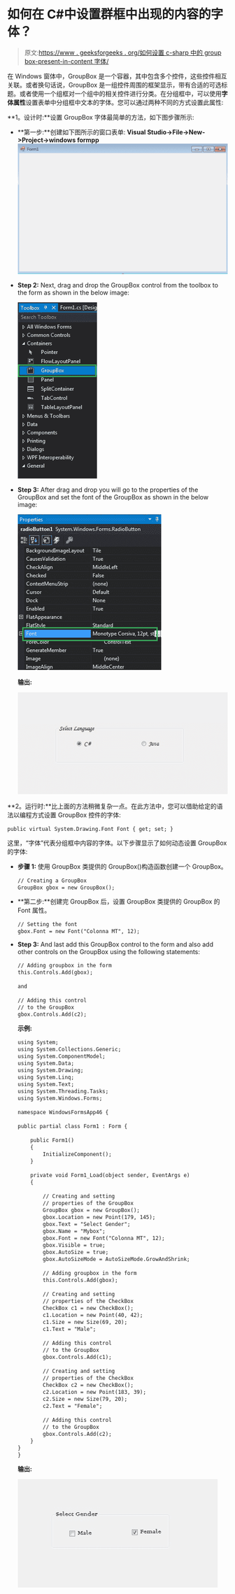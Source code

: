 # 如何在 C#中设置群框中出现的内容的字体？

> 原文:[https://www . geeksforgeeks . org/如何设置 c-sharp 中的 group box-present-in-content 字体/](https://www.geeksforgeeks.org/how-to-set-the-font-of-content-present-in-the-groupbox-in-c-sharp/)

在 Windows 窗体中，GroupBox 是一个容器，其中包含多个控件，这些控件相互关联。或者换句话说，GroupBox 是一组控件周围的框架显示，带有合适的可选标题。或者使用一个组框对一个组中的相关控件进行分类。在分组框中，可以使用**字体属性**设置表单中分组框中文本的字体。您可以通过两种不同的方式设置此属性:

**1。设计时:**设置 GroupBox 字体最简单的方法，如下图步骤所示:

*   **第一步:**创建如下图所示的窗口表单:
    **Visual Studio->File->New->Project->windows formpp**
    ![](img/de9202f1f4646167e60ea580d67273d9.png)
*   **Step 2:** Next, drag and drop the GroupBox control from the toolbox to the form as shown in the below image:

    ![](img/d39194ec60f7e2cec314f73cca224221.png)

*   **Step 3:** After drag and drop you will go to the properties of the GroupBox and set the font of the GroupBox as shown in the below image:

    ![](img/9deff8ac13c0fc167842832a1170ab18.png)

    **输出:**

    ![](img/af279e093c3ee9e0bca284a4ba1355b1.png)

**2。运行时:**比上面的方法稍微复杂一点。在此方法中，您可以借助给定的语法以编程方式设置 GroupBox 控件的字体:

```
public virtual System.Drawing.Font Font { get; set; }
```

这里，“字体”代表分组框中内容的字体。以下步骤显示了如何动态设置 GroupBox 的字体:

*   **步骤 1:** 使用 GroupBox 类提供的 GroupBox()构造函数创建一个 GroupBox。

    ```
    // Creating a GroupBox
    GroupBox gbox = new GroupBox(); 

    ```

*   **第二步:**创建完 GroupBox 后，设置 GroupBox 类提供的 GroupBox 的 Font 属性。

    ```
    // Setting the font
    gbox.Font = new Font("Colonna MT", 12);

    ```

*   **Step 3:** And last add this GroupBox control to the form and also add other controls on the GroupBox using the following statements:

    ```
    // Adding groupbox in the form
    this.Controls.Add(gbox);

    and 

    // Adding this control 
    // to the GroupBox
    gbox.Controls.Add(c2);

    ```

    **示例:**

    ```
    using System;
    using System.Collections.Generic;
    using System.ComponentModel;
    using System.Data;
    using System.Drawing;
    using System.Linq;
    using System.Text;
    using System.Threading.Tasks;
    using System.Windows.Forms;

    namespace WindowsFormsApp46 {

    public partial class Form1 : Form {

        public Form1()
        {
            InitializeComponent();
        }

        private void Form1_Load(object sender, EventArgs e)
        {

            // Creating and setting 
            // properties of the GroupBox
            GroupBox gbox = new GroupBox();
            gbox.Location = new Point(179, 145);
            gbox.Text = "Select Gender";
            gbox.Name = "Mybox";
            gbox.Font = new Font("Colonna MT", 12);
            gbox.Visible = true;
            gbox.AutoSize = true;
            gbox.AutoSizeMode = AutoSizeMode.GrowAndShrink;

            // Adding groupbox in the form
            this.Controls.Add(gbox);

            // Creating and setting 
            // properties of the CheckBox
            CheckBox c1 = new CheckBox();
            c1.Location = new Point(40, 42);
            c1.Size = new Size(69, 20);
            c1.Text = "Male";

            // Adding this control 
            // to the GroupBox
            gbox.Controls.Add(c1);

            // Creating and setting 
            // properties of the CheckBox
            CheckBox c2 = new CheckBox();
            c2.Location = new Point(183, 39);
            c2.Size = new Size(79, 20);
            c2.Text = "Female";

            // Adding this control 
            // to the GroupBox
            gbox.Controls.Add(c2);
        }
    }
    }
    ```

    **输出:**

    ![](img/d0718fa554ac7af2c4e207e5f41481f3.png)